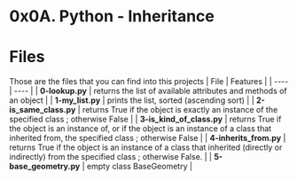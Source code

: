 # 0x0A. Python - Inheritance
# Files
Those are the files that you can find into this projects
| File | Features |
| ---- | ---- |
| **0-lookup.py** | returns the list of available attributes and methods of an object |
| **1-my_list.py** | prints the list, sorted (ascending sort) |
| **2-is_same_class.py** | returns True if the object is exactly an instance of the specified class ; otherwise False |
| **3-is_kind_of_class.py** | returns True if the object is an instance of, or if the object is an instance of a class that inherited from, the specified class ; otherwise False |
| **4-inherits_from.py** | returns True if the object is an instance of a class that inherited (directly or indirectly) from the specified class ; otherwise False. |
| **5-base_geometry.py** | empty class BaseGeometry |